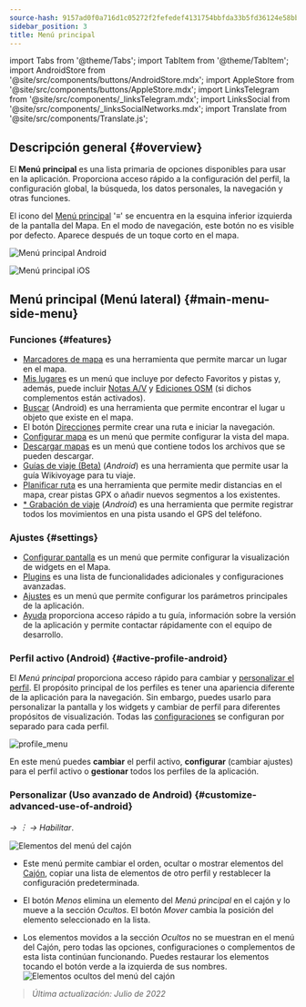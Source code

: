 ```yaml
---
source-hash: 9157ad0f0a716d1c05272f2fefedef4131754bbfda33b5fd36124e58bb0e2ce1
sidebar_position: 3
title: Menú principal
---
```

import Tabs from '@theme/Tabs';
import TabItem from '@theme/TabItem';
import AndroidStore from '@site/src/components/buttons/AndroidStore.mdx';
import AppleStore from '@site/src/components/buttons/AppleStore.mdx';
import LinksTelegram from '@site/src/components/_linksTelegram.mdx';
import LinksSocial from '@site/src/components/_linksSocialNetworks.mdx';
import Translate from '@site/src/components/Translate.js';




## Descripción general {#overview}

El **Menú principal** es una lista primaria de opciones disponibles para usar en la aplicación. Proporciona acceso rápido a la configuración del perfil, la configuración global, la búsqueda, los datos personales, la navegación y otras funciones.

El icono del [Menú principal](../widgets/map-buttons.md#main-menu) '&#8801;' se encuentra en la esquina inferior izquierda de la pantalla del Mapa. En el modo de navegación, este botón no es visible por defecto. Aparece después de un toque corto en el mapa.

<Tabs groupId="operating-systems">

<TabItem value="android" label="Android">

![Menú principal Android](@site/static/img/menu/main_menu_android.png)

</TabItem>

<TabItem value="ios" label="iOS">

![Menú principal iOS](@site/static/img/menu/main_menu_ios.png)

</TabItem>

</Tabs>


## Menú principal (Menú lateral) {#main-menu-side-menu}

### Funciones {#features}

- [Marcadores de mapa](../personal/markers.md) es una herramienta que permite marcar un lugar en el mapa.
- [Mis lugares](../personal/myplaces.md) es un menú que incluye por defecto Favoritos y pistas y, además, puede incluir [Notas A/V](../plugins/audio-video-notes.md) y [Ediciones OSM](../plugins/osm-editing.md) (si dichos complementos están activados).
- [Buscar](../search/index.md) (Android) es una herramienta que permite encontrar el lugar u objeto que existe en el mapa.
- El botón [Direcciones](../widgets/map-buttons.md#directions) permite crear una ruta e iniciar la navegación.
- [Configurar mapa](../map/configure-map-menu.md) es un menú que permite configurar la vista del mapa.
- [Descargar mapas](../start-with/download-maps.md) es un menú que contiene todos los archivos que se pueden descargar.
- [Guías de viaje (Beta)](../plan-route/travel-guides.md) (*Android*) es una herramienta que permite usar la guía Wikivoyage para tu viaje.
- [Planificar ruta](../plan-route/create-route.md) es una herramienta que permite medir distancias en el mapa, crear pistas GPX o añadir nuevos segmentos a los existentes.
- [* Grabación de viaje](../plugins/trip-recording.md) (*Android*) es una herramienta que permite registrar todos los movimientos en una pista usando el GPS del teléfono.

### Ajustes {#settings}

- [Configurar pantalla](../widgets/configure-screen.md) es un menú que permite configurar la visualización de widgets en el Mapa.
- [Plugins](../plugins/index.md#configure-plugin) es una lista de funcionalidades adicionales y configuraciones avanzadas.
- [Ajustes](../personal/global-settings.md) es un menú que permite configurar los parámetros principales de la aplicación.
- [Ayuda](./first-steps.md#offline-help) proporciona acceso rápido a tu guía, información sobre la versión de la aplicación y permite contactar rápidamente con el equipo de desarrollo.

### Perfil activo (Android) {#active-profile-android}

El *Menú principal* proporciona acceso rápido para cambiar y [personalizar el perfil](../personal/profiles.md). El propósito principal de los perfiles es tener una apariencia diferente de la aplicación para la navegación. Sin embargo, puedes usarlo para personalizar la pantalla y los widgets y cambiar de perfil para diferentes propósitos de visualización. Todas las [configuraciones](../personal/profiles.md) se configuran por separado para cada perfil.

![profile_menu](@site/static/img/menu/profile_menu.png)

En este menú puedes **cambiar** el perfil activo, **configurar** (cambiar ajustes) para el perfil activo o **gestionar** todos los perfiles de la aplicación.


### Personalizar (Uso avanzado de Android) {#customize-advanced-use-of-android}

*<Translate android="true" ids="shared_string_menu,configure_profile,ui_customization,shared_string_drawer"/> → &#65049; → Habilitar*.

![Elementos del menú del cajón ](@site/static/img/settings/drawer_menu_correct.png)

- Este menú permite cambiar el orden, ocultar o mostrar elementos del [Cajón](../personal/profiles.md#drawer), copiar una lista de elementos de otro perfil y restablecer la configuración predeterminada.

- El botón *Menos* elimina un elemento del *Menú principal* en el cajón y lo mueve a la sección *Ocultos*. El botón *Mover* cambia la posición del elemento seleccionado en la lista.

- Los elementos movidos a la sección *Ocultos* no se muestran en el menú del Cajón, pero todas las opciones, configuraciones o complementos de esta lista continúan funcionando. Puedes restaurar los elementos tocando el botón verde a la izquierda de sus nombres.
    ![Elementos ocultos del menú del cajón ](@site/static/img/settings/drawer_menu_hidden_items.png)

> *Última actualización: Julio de 2022*